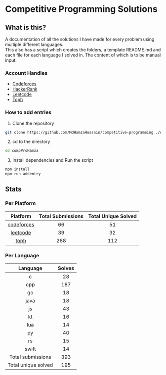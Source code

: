# Competitive Programming Solutions

## What is this?

A documentation of all the solutions I have made for every problem using multiple different languages.\
This also has a script which creates the folders, a template README.md and each file for each language I solved in. The
content of which is to be manual input.

### Account Handles

<!-- - [AtCoder](https://atcoder.jp/users/HamzaHossain) -->
<!-- - [Codechef](https://www.codechef.com/users/hamzahossain) -->

- [Codeforces](https://codeforces.com/profile/hamzahossain)
- [HackerRank](https://www.hackerrank.com/profile/hamzahossain)
- [Leetcode](https://leetcode.com/u/hamzahossain/)
- [Toph](https://toph.co/u/hamzahossain)

### How to add entries

1. Clone the repository

```bash
git clone https://github.com/MdHamzaHossain/competitive-programming ./compProHamza
```

2. cd to the directory

```sh
cd compProHamza
```

3. Install dependencies and Run the script

```sh
npm install
npm run addentry
```

## Stats

### Per Platform

|               Platform              | Total Submissions | Total Unique Solved |
| :---------------------------------: | :---------------: | :-----------------: |
| [codeforces](<./solves/codeforces>) |         66        |          51         |
|   [leetcode](<./solves/leetcode>)   |         39        |          32         |
|       [toph](<./solves/toph>)       |        288        |         112         |

### Per Language

|       Language      | Solves |
| :-----------------: | :----: |
|          c          |   28   |
|         cpp         |   187  |
|          go         |   18   |
|         java        |   18   |
|          js         |   43   |
|          kt         |   16   |
|         lua         |   14   |
|          py         |   40   |
|          rs         |   15   |
|        swift        |   14   |
|  Total submissions  |   393  |
| Total unique solved |   195  |

